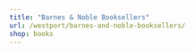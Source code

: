 ```yaml
---
title: "Barnes & Noble Booksellers"
url: /westport/barnes-and-noble-booksellers/
shop: books
---
```

